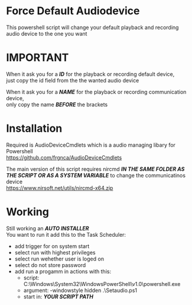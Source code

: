 # Force Default Audiodevice
This powershell script will change your default playback and recording audio device to the one you want

# IMPORTANT
When it ask you for a ***ID*** for the playback or recording default device,  
just copy the id field from the the wanted audio device

When it ask you for a ***NAME*** for the playback or recording communication device,  
only copy the name ***BEFORE*** the brackets

# Installation
Required is AudioDeviceCmdlets which is a audio managing libary for Powershell  
https://github.com/frgnca/AudioDeviceCmdlets

The main version of this script requires nircmd ***IN THE SAME FOLDER AS THE SCRIPT OR AS A SYSTEM VARIABLE*** to change the communicatinos device  
https://www.nirsoft.net/utils/nircmd-x64.zip

# Working
Still working an ***AUTO INSTALLER***   
You want to run it add this to the Task Scheduler:   
- add trigger for on system start  
- select run with highest privileges 
- select run wehether user is loged on
- select do not store password
- add run a progamm in actions with this:  
  - script: C:\Windows\System32\WindowsPowerShell\v1.0\powershell.exe  
  - argument: -windowstyle hidden .\Setaudio.ps1   
  - start in: ***YOUR SCRIPT PATH***   
